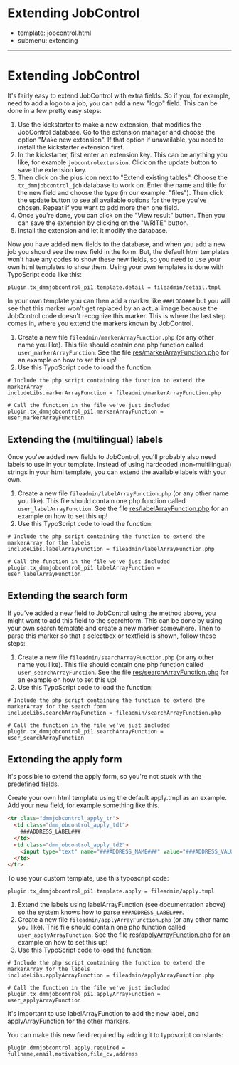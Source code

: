 # Extending JobControl
- template: jobcontrol.html
- submenu: extending
---------------------

# Extending JobControl

It's fairly easy to extend JobControl with extra fields. So if you, for example, need to add a logo to a job, you can add a new "logo" field. This can be done in a few pretty easy steps:

1. Use the kickstarter to make a new extension, that modifies the JobControl database. Go to the extension manager and choose the option "Make new extension". If that option if unavailable, you need to install the kickstarter extension first.
2. In the kickstarter, first enter an extension key. This can be anything you like, for example `jobcontrolextension`.  Click on the update button to save the extension key.
3. Then click on the plus icon next to "Extend existing tables". Choose the `tx_dmmjobcontrol_job` database to work on. Enter the name and title for the new field and choose the type (in our example: "files"). Then click the update button to see all available options for the type you've chosen. Repeat if you want to add more then one field.
4. Once you're done, you can click on the "View result" button. Then you can save the extension by clicking on the "WRITE" button.
5. Install the extension and let it modify the database.

Now you have added new fields to the database, and when you add a new job you should see the new field in the form. But, the default html templates won't have any codes to show these new fields, so you need to use your own html templates to show them. Using your own templates is done with TypoScript code like this:

```text
plugin.tx_dmmjobcontrol_pi1.template.detail = fileadmin/detail.tmpl
```

In your own template you can then add a marker like `###LOGO###` but you will see that this marker won't get replaced by an actual image because the JobControl code doesn't recognize this marker. This is where the last step comes in, where you extend the markers known by JobControl.

1. Create a new file `fileadmin/markerArrayFunction.php` (or any other name you like). This file should contain one php function called `user_markerArrayFunction`. See the file [res/markerArrayFunction.php](https://github.com/kevinrenskers/dmmjobcontrol/blob/master/res/markerArrayFunction.php) for an example on how to set this up!
2. Use this TypoScript code to load the function:

```text
# Include the php script containing the function to extend the markerArray
includeLibs.markerArrayFunction = fileadmin/markerArrayFunction.php

# Call the function in the file we've just included
plugin.tx_dmmjobcontrol_pi1.markerArrayFunction = user_markerArrayFunction
```


## Extending the (multilingual) labels
Once you've added new fields to JobControl, you'll probably also need labels to use in your template. Instead of using hardcoded (non-multilingual) strings in your html template, you can extend the available labels with your own.

1. Create a new file `fileadmin/labelArrayFunction.php` (or any other name you like). This file should contain one php function called `user_labelArrayFunction`. See the file [res/labelArrayFunction.php](https://github.com/kevinrenskers/dmmjobcontrol/blob/master/res/labelArrayFunction.php) for an example on how to set this up!
2. Use this TypoScript code to load the function:

```text
# Include the php script containing the function to extend the markerArray for the labels
includeLibs.labelArrayFunction = fileadmin/labelArrayFunction.php

# Call the function in the file we've just included
plugin.tx_dmmjobcontrol_pi1.labelArrayFunction = user_labelArrayFunction
```


## Extending the search form
If you've added a new field to JobControl using the method above, you might want to add this field to the searchform. This can be done by using your own search template and create a new marker somewhere. Then to parse this marker so that a selectbox or textfield is shown, follow these steps:

1. Create a new file `fileadmin/searchArrayFunction.php` (or any other name you like). This file should contain one php function called `user_searchArrayFunction`. See the file [res/searchArrayFunction.php](https://github.com/kevinrenskers/dmmjobcontrol/blob/master/res/searchArrayFunction.php) for an example on how to set this up!
2. Use this TypoScript code to load the function:

```text
# Include the php script containing the function to extend the markerArray for the search form
includeLibs.searchArrayFunction = fileadmin/searchArrayFunction.php

# Call the function in the file we've just included
plugin.tx_dmmjobcontrol_pi1.searchArrayFunction = user_searchArrayFunction
 ```


## Extending the apply form
It's possible to extend the apply form, so you're not stuck with the predefined fields.

Create your own html template using the default apply.tmpl as an example. Add your new field, for example something like this.

```html
<tr class="dmmjobcontrol_apply_tr">
  <td class="dmmjobcontrol_apply_td1">
    ###ADDRESS_LABEL###
  </td>
  <td class="dmmjobcontrol_apply_td2">
    <input type="text" name="###ADDRESS_NAME###" value="###ADDRESS_VALUE###" class="dmmjobcontrol_input" />
  </td>
</tr>
```

To use your custom template, use this typoscript code:

```text
plugin.tx_dmmjobcontrol_pi1.template.apply = fileadmin/apply.tmpl
```

1. Extend the labels using labelArrayFunction (see documentation above) so the system knows how to parse `###ADDRESS_LABEL###`.
2. Create a new file `fileadmin/applyArrayFunction.php` (or any other name you like). This file should contain one php function called `user_applyArrayFunction`. See the file [res/applyArrayFunction.php](https://github.com/kevinrenskers/dmmjobcontrol/blob/master/res/applyArrayFunction.php) for an example on how to set this up!
3. Use this TypoScript code to load the function:

```text
# Include the php script containing the function to extend the markerArray for the labels
includeLibs.applyArrayFunction = fileadmin/applyArrayFunction.php

# Call the function in the file we've just included
plugin.tx_dmmjobcontrol_pi1.applyArrayFunction = user_applyArrayFunction
```

It's important to use labelArrayFunction to add the new label, and applyArrayFunction for the other markers.

You can make this new field required by adding it to typoscript constants:

```text
plugin.dmmjobcontrol.apply.required = fullname,email,motivation,file_cv,address
```